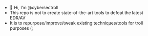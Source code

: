 - 👋 Hi, I’m @cybersectroll
- This repo is not to create state-of-the-art tools to defeat the latest EDR/AV
- It is to repurpose/improve/tweak existing techniques/tools for troll purposes (;
